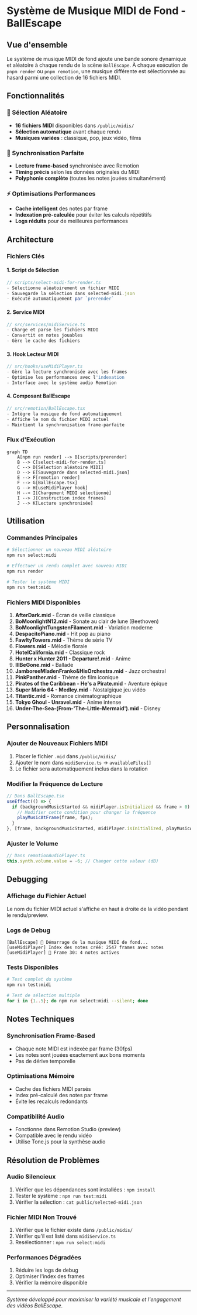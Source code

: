 # Système de Musique MIDI de Fond - BallEscape

## Vue d'ensemble

Le système de musique MIDI de fond ajoute une bande sonore dynamique et aléatoire à chaque rendu de la scène `BallEscape`. À chaque exécution de `pnpm render` ou `pnpm remotion`, une musique différente est sélectionnée au hasard parmi une collection de 16 fichiers MIDI.

## Fonctionnalités

### 🎵 Sélection Aléatoire
- **16 fichiers MIDI** disponibles dans `/public/midis/`
- **Sélection automatique** avant chaque rendu
- **Musiques variées** : classique, pop, jeux vidéo, films

### 🎯 Synchronisation Parfaite
- **Lecture frame-based** synchronisée avec Remotion
- **Timing précis** selon les données originales du MIDI
- **Polyphonie complète** (toutes les notes jouées simultanément)

### ⚡ Optimisations Performances
- **Cache intelligent** des notes par frame
- **Indexation pré-calculée** pour éviter les calculs répétitifs
- **Logs réduits** pour de meilleures performances

## Architecture

### Fichiers Clés

#### 1. Script de Sélection
```typescript
// scripts/select-midi-for-render.ts
- Sélectionne aléatoirement un fichier MIDI
- Sauvegarde la sélection dans selected-midi.json
- Exécuté automatiquement par `prerender`
```

#### 2. Service MIDI
```typescript
// src/services/midiService.ts
- Charge et parse les fichiers MIDI
- Convertit en notes jouables
- Gère le cache des fichiers
```

#### 3. Hook Lecteur MIDI
```typescript
// src/hooks/useMidiPlayer.ts
- Gère la lecture synchronisée avec les frames
- Optimise les performances avec l'indexation
- Interface avec le système audio Remotion
```

#### 4. Composant BallEscape
```typescript
// src/remotion/BallEscape.tsx
- Intègre la musique de fond automatiquement
- Affiche le nom du fichier MIDI actuel
- Maintient la synchronisation frame-parfaite
```

### Flux d'Exécution

```mermaid
graph TD
    A[npm run render] --> B[scripts/prerender]
    B --> C[select-midi-for-render.ts]
    C --> D[Sélection aléatoire MIDI]
    D --> E[Sauvegarde dans selected-midi.json]
    E --> F[remotion render]
    F --> G[BallEscape.tsx]
    G --> H[useMidiPlayer hook]
    H --> I[Chargement MIDI sélectionné]
    I --> J[Construction index frames]
    J --> K[Lecture synchronisée]
```

## Utilisation

### Commandes Principales

```bash
# Sélectionner un nouveau MIDI aléatoire
npm run select:midi

# Effectuer un rendu complet avec nouveau MIDI
npm run render

# Tester le système MIDI
npm run test:midi
```

### Fichiers MIDI Disponibles

1. **AfterDark.mid** - Écran de veille classique
2. **BoMoonlightN12.mid** - Sonate au clair de lune (Beethoven)
3. **BoMoonlightTungstenFilament.mid** - Variation moderne
4. **DespacitoPiano.mid** - Hit pop au piano
5. **FawltyTowers.mid** - Thème de série TV
6. **Flowers.mid** - Mélodie florale
7. **HotelCalifornia.mid** - Classique rock
8. **Hunter x Hunter 2011 - Departure!.mid** - Anime
9. **IllBeGone.mid** - Ballade
10. **JamboreeMladenFranko&HisOrchestra.mid** - Jazz orchestral
11. **PinkPanther.mid** - Thème de film iconique
12. **Pirates of the Caribbean - He's a Pirate.mid** - Aventure épique
13. **Super Mario 64 - Medley.mid** - Nostalgique jeu vidéo
14. **Titantic.mid** - Romance cinématographique
15. **Tokyo Ghoul - Unravel.mid** - Anime intense
16. **Under-The-Sea-(From-'The-Little-Mermaid').mid** - Disney

## Personnalisation

### Ajouter de Nouveaux Fichiers MIDI

1. Placer le fichier `.mid` dans `/public/midis/`
2. Ajouter le nom dans `midiService.ts` → `availableFiles[]`
3. Le fichier sera automatiquement inclus dans la rotation

### Modifier la Fréquence de Lecture

```typescript
// Dans BallEscape.tsx
useEffect(() => {
  if (backgroundMusicStarted && midiPlayer.isInitialized && frame > 0) {
    // Modifier cette condition pour changer la fréquence
    playMusicAtFrame(frame, fps);
  }
}, [frame, backgroundMusicStarted, midiPlayer.isInitialized, playMusicAtFrame, fps]);
```

### Ajuster le Volume

```typescript
// Dans remotionAudioPlayer.ts
this.synth.volume.value = -6; // Changer cette valeur (dB)
```

## Debugging

### Affichage du Fichier Actuel
Le nom du fichier MIDI actuel s'affiche en haut à droite de la vidéo pendant le rendu/preview.

### Logs de Debug
```
[BallEscape] 🎵 Démarrage de la musique MIDI de fond...
[useMidiPlayer] Index des notes créé: 2547 frames avec notes
[useMidiPlayer] 🎵 Frame 30: 4 notes actives
```

### Tests Disponibles
```bash
# Test complet du système
npm run test:midi

# Test de sélection multiple
for i in {1..5}; do npm run select:midi --silent; done
```

## Notes Techniques

### Synchronisation Frame-Based
- Chaque note MIDI est indexée par frame (30fps)
- Les notes sont jouées exactement aux bons moments
- Pas de dérive temporelle

### Optimisations Mémoire
- Cache des fichiers MIDI parsés
- Index pré-calculé des notes par frame
- Évite les recalculs redondants

### Compatibilité Audio
- Fonctionne dans Remotion Studio (preview)
- Compatible avec le rendu vidéo
- Utilise Tone.js pour la synthèse audio

## Résolution de Problèmes

### Audio Silencieux
1. Vérifier que les dépendances sont installées : `npm install`
2. Tester le système : `npm run test:midi`
3. Vérifier la sélection : `cat public/selected-midi.json`

### Fichier MIDI Non Trouvé
1. Vérifier que le fichier existe dans `/public/midis/`
2. Vérifier qu'il est listé dans `midiService.ts`
3. Resélectionner : `npm run select:midi`

### Performances Dégradées
1. Réduire les logs de debug
2. Optimiser l'index des frames
3. Vérifier la mémoire disponible

---

*Système développé pour maximiser la variété musicale et l'engagement des vidéos BallEscape.*